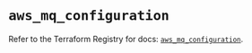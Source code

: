 # `aws_mq_configuration`

Refer to the Terraform Registry for docs: [`aws_mq_configuration`](https://registry.terraform.io/providers/hashicorp/aws/4.67.0/docs/resources/mq_configuration).
